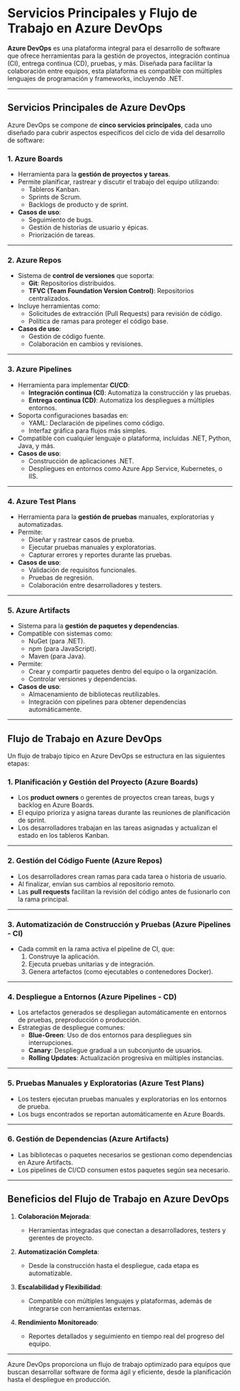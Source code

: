 # Servicios Principales y Flujo de Trabajo en Azure DevOps

**Azure DevOps** es una plataforma integral para el desarrollo de software que ofrece herramientas para la gestión de proyectos, integración continua (CI), entrega continua (CD), pruebas, y más. Diseñada para facilitar la colaboración entre equipos, esta plataforma es compatible con múltiples lenguajes de programación y frameworks, incluyendo .NET.

---

## Servicios Principales de Azure DevOps

Azure DevOps se compone de **cinco servicios principales**, cada uno diseñado para cubrir aspectos específicos del ciclo de vida del desarrollo de software:

### 1. **Azure Boards**
   - Herramienta para la **gestión de proyectos y tareas**.
   - Permite planificar, rastrear y discutir el trabajo del equipo utilizando:
     - Tableros Kanban.
     - Sprints de Scrum.
     - Backlogs de producto y de sprint.
   - **Casos de uso**:
     - Seguimiento de bugs.
     - Gestión de historias de usuario y épicas.
     - Priorización de tareas.

---

### 2. **Azure Repos**
   - Sistema de **control de versiones** que soporta:
     - **Git**: Repositorios distribuidos.
     - **TFVC (Team Foundation Version Control)**: Repositorios centralizados.
   - Incluye herramientas como:
     - Solicitudes de extracción (Pull Requests) para revisión de código.
     - Política de ramas para proteger el código base.
   - **Casos de uso**:
     - Gestión de código fuente.
     - Colaboración en cambios y revisiones.

---

### 3. **Azure Pipelines**
   - Herramienta para implementar **CI/CD**:
     - **Integración continua (CI)**: Automatiza la construcción y las pruebas.
     - **Entrega continua (CD)**: Automatiza los despliegues a múltiples entornos.
   - Soporta configuraciones basadas en:
     - YAML: Declaración de pipelines como código.
     - Interfaz gráfica para flujos más simples.
   - Compatible con cualquier lenguaje o plataforma, incluidas .NET, Python, Java, y más.
   - **Casos de uso**:
     - Construcción de aplicaciones .NET.
     - Despliegues en entornos como Azure App Service, Kubernetes, o IIS.

---

### 4. **Azure Test Plans**
   - Herramienta para la **gestión de pruebas** manuales, exploratorias y automatizadas.
   - Permite:
     - Diseñar y rastrear casos de prueba.
     - Ejecutar pruebas manuales y exploratorias.
     - Capturar errores y reportes durante las pruebas.
   - **Casos de uso**:
     - Validación de requisitos funcionales.
     - Pruebas de regresión.
     - Colaboración entre desarrolladores y testers.

---

### 5. **Azure Artifacts**
   - Sistema para la **gestión de paquetes y dependencias**.
   - Compatible con sistemas como:
     - NuGet (para .NET).
     - npm (para JavaScript).
     - Maven (para Java).
   - Permite:
     - Crear y compartir paquetes dentro del equipo o la organización.
     - Controlar versiones y dependencias.
   - **Casos de uso**:
     - Almacenamiento de bibliotecas reutilizables.
     - Integración con pipelines para obtener dependencias automáticamente.

---

## Flujo de Trabajo en Azure DevOps

Un flujo de trabajo típico en Azure DevOps se estructura en las siguientes etapas:

### **1. Planificación y Gestión del Proyecto (Azure Boards)**
   - Los **product owners** o gerentes de proyectos crean tareas, bugs y backlog en Azure Boards.
   - El equipo prioriza y asigna tareas durante las reuniones de planificación de sprint.
   - Los desarrolladores trabajan en las tareas asignadas y actualizan el estado en los tableros Kanban.

---

### **2. Gestión del Código Fuente (Azure Repos)**
   - Los desarrolladores crean ramas para cada tarea o historia de usuario.
   - Al finalizar, envían sus cambios al repositorio remoto.
   - Las **pull requests** facilitan la revisión del código antes de fusionarlo con la rama principal.

---

### **3. Automatización de Construcción y Pruebas (Azure Pipelines - CI)**
   - Cada commit en la rama activa el pipeline de CI, que:
     1. Construye la aplicación.
     2. Ejecuta pruebas unitarias y de integración.
     3. Genera artefactos (como ejecutables o contenedores Docker).

---

### **4. Despliegue a Entornos (Azure Pipelines - CD)**
   - Los artefactos generados se despliegan automáticamente en entornos de pruebas, preproducción o producción.
   - Estrategias de despliegue comunes:
     - **Blue-Green**: Uso de dos entornos para despliegues sin interrupciones.
     - **Canary**: Despliegue gradual a un subconjunto de usuarios.
     - **Rolling Updates**: Actualización progresiva en múltiples instancias.

---

### **5. Pruebas Manuales y Exploratorias (Azure Test Plans)**
   - Los testers ejecutan pruebas manuales y exploratorias en los entornos de prueba.
   - Los bugs encontrados se reportan automáticamente en Azure Boards.

---

### **6. Gestión de Dependencias (Azure Artifacts)**
   - Las bibliotecas o paquetes necesarios se gestionan como dependencias en Azure Artifacts.
   - Los pipelines de CI/CD consumen estos paquetes según sea necesario.

---

## Beneficios del Flujo de Trabajo en Azure DevOps

1. **Colaboración Mejorada**:
   - Herramientas integradas que conectan a desarrolladores, testers y gerentes de proyecto.

2. **Automatización Completa**:
   - Desde la construcción hasta el despliegue, cada etapa es automatizable.

3. **Escalabilidad y Flexibilidad**:
   - Compatible con múltiples lenguajes y plataformas, además de integrarse con herramientas externas.

4. **Rendimiento Monitoreado**:
   - Reportes detallados y seguimiento en tiempo real del progreso del equipo.

---

Azure DevOps proporciona un flujo de trabajo optimizado para equipos que buscan desarrollar software de forma ágil y eficiente, desde la planificación hasta el despliegue en producción.